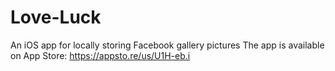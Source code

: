# Love-Luck
An iOS app for locally storing Facebook gallery pictures
The app is available on App Store: https://appsto.re/us/U1H-eb.i
